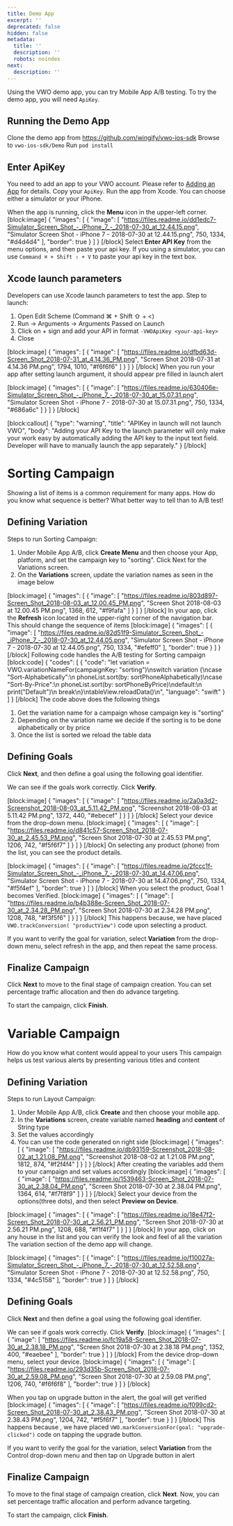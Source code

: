 ```yaml
---
title: Demo App
excerpt: ''
deprecated: false
hidden: false
metadata:
  title: ''
  description: ''
  robots: noindex
next:
  description: ''
---
```

Using the VWO demo app, you can try Mobile App A/B testing.
To try the demo app, you will need ```ApiKey```.

## Running the Demo App
Clone the demo app from https://github.com/wingify/vwo-ios-sdk
Browse to ```vwo-ios-sdk/Demo```
Run ```pod install```

## Enter ApiKey
You need to add an app to your VWO account. Please refer to [Adding an App](ref:ios-adding-an-app) for details.
Copy your ```ApiKey```.
Run the app from Xcode. You can choose either a simulator or your iPhone.

When the app is running, click the **Menu** icon in the upper-left corner.
[block:image]
{
  "images": [
    {
      "image": [
        "https://files.readme.io/dd1edc7-Simulator_Screen_Shot_-_iPhone_7_-_2018-07-30_at_12.44.15.png",
        "Simulator Screen Shot - iPhone 7 - 2018-07-30 at 12.44.15.png",
        750,
        1334,
        "#d4d4d4"
      ],
      "border": true
    }
  ]
}
[/block]
Select **Enter API Key** from the menu options, and then paste your api key.
If you using a simulator, you can use  ```Command ⌘ + Shift ⇧ + V``` to paste your api key in the text box.

## Xcode launch parameters
Developers can use Xcode launch parameters to test the app. 
Step to launch:
1. Open Edit Scheme (Command ⌘ + Shift ⇧ + <)
2. Run → Arguments → Arguments Passed on Launch
3. Click on + sign and add your API in format ```-VWOApiKey <your-api-key>```
4. Close

[block:image]
{
  "images": [
    {
      "image": [
        "https://files.readme.io/dfbd63d-Screen_Shot_2018-07-31_at_4.14.36_PM.png",
        "Screen Shot 2018-07-31 at 4.14.36 PM.png",
        1794,
        1010,
        "#f6f6f6"
      ]
    }
  ]
}
[/block]
When you run your app after setting launch argument, it should appear pre filled in launch alert

[block:image]
{
  "images": [
    {
      "image": [
        "https://files.readme.io/630406e-Simulator_Screen_Shot_-_iPhone_7_-_2018-07-30_at_15.07.31.png",
        "Simulator Screen Shot - iPhone 7 - 2018-07-30 at 15.07.31.png",
        750,
        1334,
        "#686a6c"
      ]
    }
  ]
}
[/block]

[block:callout]
{
  "type": "warning",
  "title": "APIKey in launch will not launch VWO",
  "body": "Adding your API Key to the launch parameter will only make your work easy by automatically adding the API key to the input text field. Developer will have to manually launch the app separately."
}
[/block]
# Sorting Campaign
Showing a list of items is a common requirement for many apps.
How do you know what sequence is better? What better way to tell than to A/B test!

## Defining Variation
Steps to run Sorting Campaign:
1. Under Mobile App A/B, click **Create Menu** and then choose your App, platform, and set the campaign key to "sorting". Click Next for the Variations screen.
2. On the **Variations** screen, update the variation names as seen in the image below

[block:image]
{
  "images": [
    {
      "image": [
        "https://files.readme.io/803d897-Screen_Shot_2018-08-03_at_12.00.45_PM.png",
        "Screen Shot 2018-08-03 at 12.00.45 PM.png",
        1368,
        612,
        "#f9fafa"
      ]
    }
  ]
}
[/block]
In your app, click the **Refresh** icon located in the upper-right corner of the navigation bar.
This should change the sequence of items
[block:image]
{
  "images": [
    {
      "image": [
        "https://files.readme.io/82d51f9-Simulator_Screen_Shot_-_iPhone_7_-_2018-07-30_at_12.44.05.png",
        "Simulator Screen Shot - iPhone 7 - 2018-07-30 at 12.44.05.png",
        750,
        1334,
        "#efeff0"
      ],
      "border": true
    }
  ]
}
[/block]
Following code handles the A/B testing for Sorting campaign
[block:code]
{
  "codes": [
    {
      "code": "let variation = VWO.variationNameFor(campaignKey: \"sorting\")\nswitch variation {\ncase \"Sort-Alphabetically\":\n    phoneList.sort(by: sortPhoneAlphabetically)\ncase \"Sort-By-Price\":\n    phoneList.sort(by: sortPhoneByPrice)\ndefault:\n    print(\"Default\")\n    break\n}\ntableView.reloadData()\n",
      "language": "swift"
    }
  ]
}
[/block]
The code above does the following things
1. Get the variation name for a campaign whose campaign key is "sorting"
2. Depending on the variation name we decide if the sorting is to be done alphabetically or by price
3. Once the list is sorted we reload the table data

## Defining Goals
Click **Next**, and then define a goal using the following goal identifier.

We can see if the goals work correctly.
Click **Verify**.

[block:image]
{
  "images": [
    {
      "image": [
        "https://files.readme.io/2a0a3d2-Screenshot_2018-08-03_at_5.11.42_PM.png",
        "Screenshot 2018-08-03 at 5.11.42 PM.png",
        1372,
        440,
        "#ebecef"
      ]
    }
  ]
}
[/block]
Select your device from the drop-down menu.
[block:image]
{
  "images": [
    {
      "image": [
        "https://files.readme.io/d841c57-Screen_Shot_2018-07-30_at_2.45.53_PM.png",
        "Screen Shot 2018-07-30 at 2.45.53 PM.png",
        1206,
        742,
        "#f5f6f7"
      ]
    }
  ]
}
[/block]
On selecting any product (phone) from the list, you can see the product details.

[block:image]
{
  "images": [
    {
      "image": [
        "https://files.readme.io/2fccc1f-Simulator_Screen_Shot_-_iPhone_7_-_2018-07-30_at_14.47.06.png",
        "Simulator Screen Shot - iPhone 7 - 2018-07-30 at 14.47.06.png",
        750,
        1334,
        "#f5f4ef"
      ],
      "border": true
    }
  ]
}
[/block]
When you select the product, Goal 1 becomes Verified.
[block:image]
{
  "images": [
    {
      "image": [
        "https://files.readme.io/b4b388e-Screen_Shot_2018-07-30_at_2.34.28_PM.png",
        "Screen Shot 2018-07-30 at 2.34.28 PM.png",
        1208,
        748,
        "#f3f5f6"
      ]
    }
  ]
}
[/block]
This happens because, we have placed ```VWO.trackConversion( "productView")``` code upon selecting a product.

If you want to verify the goal for variation, select **Variation** from the drop-down menu, select refresh in the app, and then repeat the same process.

## Finalize Campaign
Click **Next** to move to the final stage of campaign creation. You can set percentage traffic allocation and then do advance targeting.

To start the campaign, click **Finish**.

# Variable Campaign
How do you know what content would appeal to your users
This campaign helps us test various alerts by presenting various titles and content

## Defining Variation
Steps to run Layout Campaign:
1. Under Mobile App A/B, click **Create** and then choose your mobile app.
2. In the **Variations** screen, create variable named **heading** and **content** of String type
3. Set the values accordingly
4. You can use the code generated on right side
[block:image]
{
  "images": [
    {
      "image": [
        "https://files.readme.io/db93159-Screenshot_2018-08-02_at_1.21.08_PM.png",
        "Screenshot 2018-08-02 at 1.21.08 PM.png",
        1812,
        874,
        "#f2f4f4"
      ]
    }
  ]
}
[/block]
After creating the variables add them to your campaign and set values accordingly
[block:image]
{
  "images": [
    {
      "image": [
        "https://files.readme.io/1539463-Screen_Shot_2018-07-30_at_2.38.04_PM.png",
        "Screen Shot 2018-07-30 at 2.38.04 PM.png",
        1364,
        614,
        "#f7f8f9"
      ]
    }
  ]
}
[/block]
Select your device from the options(three dots), and then select **Preview on Device**.

[block:image]
{
  "images": [
    {
      "image": [
        "https://files.readme.io/18e47f2-Screen_Shot_2018-07-30_at_2.56.21_PM.png",
        "Screen Shot 2018-07-30 at 2.56.21 PM.png",
        1208,
        688,
        "#f1f4f7"
      ]
    }
  ]
}
[/block]
In your app, click on any house in the list and you can verify the look and feel of all the variation
The variation section of the demo app will change.

[block:image]
{
  "images": [
    {
      "image": [
        "https://files.readme.io/f10027a-Simulator_Screen_Shot_-_iPhone_7_-_2018-07-30_at_12.52.58.png",
        "Simulator Screen Shot - iPhone 7 - 2018-07-30 at 12.52.58.png",
        750,
        1334,
        "#4c5158"
      ],
      "border": true
    }
  ]
}
[/block]
## Defining Goals
Click **Next** and then define a goal using the following goal identifier.

We can see if goals work correctly.
Click **Verify**.
[block:image]
{
  "images": [
    {
      "image": [
        "https://files.readme.io/fc19a58-Screen_Shot_2018-07-30_at_2.38.18_PM.png",
        "Screen Shot 2018-07-30 at 2.38.18 PM.png",
        1352,
        400,
        "#eaebee"
      ],
      "border": true
    }
  ]
}
[/block]
From the device drop-down menu, select your device.
[block:image]
{
  "images": [
    {
      "image": [
        "https://files.readme.io/293d35b-Screen_Shot_2018-07-30_at_2.59.08_PM.png",
        "Screen Shot 2018-07-30 at 2.59.08 PM.png",
        1206,
        740,
        "#f6f6f8"
      ],
      "border": true
    }
  ]
}
[/block]

When you tap on upgrade button in the alert, the goal will get verified
[block:image]
{
  "images": [
    {
      "image": [
        "https://files.readme.io/f099cd2-Screen_Shot_2018-07-30_at_2.38.43_PM.png",
        "Screen Shot 2018-07-30 at 2.38.43 PM.png",
        1204,
        742,
        "#f5f6f7"
      ],
      "border": true
    }
  ]
}
[/block]
This happens because , we have placed ```VWO.markConversionFor(goal: "upgrade-clicked")``` code on tapping the upgrade button.

If you want to verify the goal for the variation, select **Variation** from the Control drop-down menu and then tap on Upgrade button in alert

## Finalize Campaign
To move to the final stage of campaign creation, click **Next**. Now, you can set percentage traffic allocation and perform advance targeting.

To start the campaign, click **Finish**.